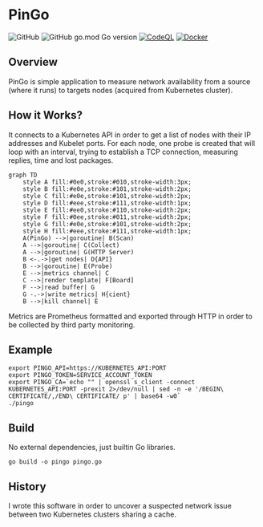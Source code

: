 # PinGo

![GitHub](https://img.shields.io/github/license/basilean/pingo)
![GitHub go.mod Go version](https://img.shields.io/github/go-mod/go-version/basilean/pingo)
[![CodeQL](https://github.com/basilean/pingo/actions/workflows/codeql.yml/badge.svg)](https://github.com/basilean/pingo/actions/workflows/codeql.yml)
[![Docker](https://github.com/basilean/pingo/actions/workflows/docker-publish.yml/badge.svg)](https://github.com/basilean/pingo/actions/workflows/docker-publish.yml)

## Overview
PinGo is simple application to measure network availability from a source (where it runs) to targets nodes (acquired from Kubernetes cluster).

## How it Works?
It connects to a Kubernetes API in order to get a list of nodes with their IP addresses and Kubelet ports.
For each node, one probe is created that will loop with an interval, trying to establish a TCP connection, measuring replies, time and lost packages.
```mermaid
graph TD
    style A fill:#0e0,stroke:#010,stroke-width:3px;
    style B fill:#e0e,stroke:#101,stroke-width:2px;
    style C fill:#e0e,stroke:#101,stroke-width:2px;
    style D fill:#eee,stroke:#111,stroke-width:1px;
    style E fill:#ee0,stroke:#110,stroke-width:2px;
    style F fill:#0ee,stroke:#011,stroke-width:2px;
    style G fill:#e0e,stroke:#101,stroke-width:2px;
    style H fill:#eee,stroke:#111,stroke-width:1px;
    A(PinGo) -->|goroutine| B(Scan)
    A -->|goroutine| C(Collect)
    A -->|goroutine| G(HTTP Server)
    B <-.->|get nodes| D{API}
    B -->|goroutine| E(Probe)
    E -->|metrics channel| C
    C -->|render template| F[Board]
    F -->|read buffer| G
    G -.->|write metrics| H{cient}
    B -->|kill channel| E
```

Metrics are Prometheus formatted and exported through HTTP in order to be collected by third party monitoring.

## Example
```
export PINGO_API=https://KUBERNETES_API:PORT
export PINGO_TOKEN=SERVICE_ACCOUNT_TOKEN
export PINGO_CA=`echo "" | openssl s_client -connect KUBERNETES_API:PORT -prexit 2>/dev/null | sed -n -e '/BEGIN\ CERTIFICATE/,/END\ CERTIFICATE/ p' | base64 -w0`
./pingo
```

## Build
No external dependencies, just builtin Go libraries.
```
go build -o pingo pingo.go
```

## History
I wrote this software in order to uncover a suspected network issue between two Kubernetes clusters sharing a cache.
